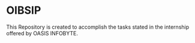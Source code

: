 # OIBSIP
This Repository is created to accomplish the tasks stated in the internship offered by OASIS INFOBYTE.
